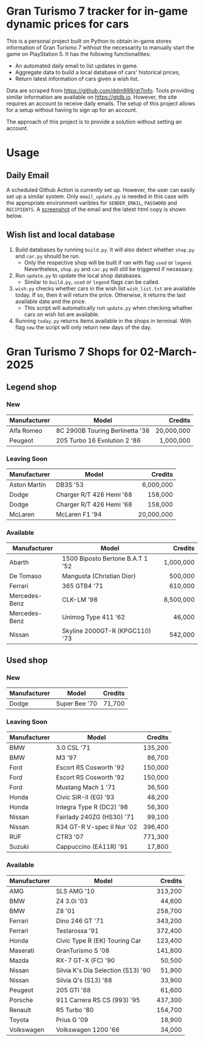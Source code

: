 # Gran Turismo 7 tracker for in-game dynamic prices for cars

This is a personal project built on Python to obtain in-game stores information of Gran Turismo 7 without the necessarity to manually start the game on PlayStation 5. It has the following functionalities:

- An automated daily email to list updates in game.
- Aggregate data to build a local database of cars' historical prices,
- Return latest information of cars given a wish list.

Data are scraped from https://github.com/ddm999/gt7info. Tools providing similar information are available on https://gtdb.io. However, the site requires an account to receive daily emails. The setup of this project allows for a setup without having to sign up for an account.

The approach of this project is to provide a solution without setting an account.

# Usage

## Daily Email

A scheduled Github Action is currently set up. However, the user can easily set up a similar system. Only `email_update.py` is needed in this case with the appropriate environment varibles for `SENDER_EMAIL`, `PASSWORD` and `RECIPIENTS`. A [screenshot](https://raw.githubusercontent.com/marcohoucheng/Gran-Turismo-7-Price-Tracker/main/data/email_screenshot.png) of the email and the latest html copy is shown below.

## Wish list and local database

1. Build databases by running `build.py`. It will also detect whether `shop.py` and `car.py` should be run.
    - Only the respective shop will be built if ran with flag `used` or `legend`. Nevertheless, `shop.py` and `car.py` will still be triggered if necessary.
2. Run `update.py` to update the local shop databases.
    - Similar to `build.py`, `used` or `legend` flags can be called.
3. `wish.py` checks whether cars in the wish list `wish_list.txt` are available today. If so, then it will return the price. Otherwise, it returns the last available date and the price.
    - This script will automatically run `update.py` when checking whather cars on wish list are available.
4. Running `today.py` returns items available in the shops in terminal. With flag `new` the script will only return new days of the day.


# Gran Turismo 7 Shops for 02-March-2025



## Legend shop

### New
 | Manufacturer | Model | Credits |
 | --- | --- | --: |
|Alfa Romeo|8C 2900B Touring Berlinetta '38|20,000,000|
|Peugeot|205 Turbo 16 Evolution 2 '86|1,000,000|

### Leaving Soon
 | Manufacturer | Model | Credits |
 | --- | --- | --: |
|Aston Martin|DB3S '53|6,000,000|
|Dodge|Charger R/T 426 Hemi '68|158,000|
|Dodge|Charger R/T 426 Hemi '68|158,000|
|McLaren|McLaren F1 '94|20,000,000|

### Available
 | Manufacturer | Model | Credits |
 | --- | --- | --: |
|Abarth|1500 Biposto Bertone B.A.T 1 '52|1,000,000|
|De Tomaso|Mangusta (Christian Dior)|500,000|
|Ferrari|365 GTB4 '71|610,000|
|Mercedes-Benz|CLK-LM '98|8,500,000|
|Mercedes-Benz|Unimog Type 411 '62|46,000|
|Nissan|Skyline 2000GT-R (KPGC110) '73|542,000|


## Used shop

### New
 | Manufacturer | Model | Credits |
 | --- | --- | --: |
|Dodge|Super Bee '70|71,700|

### Leaving Soon
 | Manufacturer | Model | Credits |
 | --- | --- | --: |
|BMW|3.0 CSL '71|135,200|
|BMW|M3 '97|86,700|
|Ford|Escort RS Cosworth '92|150,000|
|Ford|Escort RS Cosworth '92|150,000|
|Ford|Mustang Mach 1 '71|36,500|
|Honda|Civic SiR-II (EG) '93|48,200|
|Honda|Integra Type R (DC2) '98|56,300|
|Nissan|Fairlady 240ZG (HS30) '71|99,100|
|Nissan|R34 GT-R V-spec II Nur '02|396,400|
|RUF|CTR3 '07|771,300|
|Suzuki|Cappuccino (EA11R) '91|17,800|

### Available
 | Manufacturer | Model | Credits |
 | --- | --- | --: |
|AMG|SLS AMG '10|313,200|
|BMW|Z4 3.0i '03|44,600|
|BMW|Z8 '01|258,700|
|Ferrari|Dino 246 GT '71|343,200|
|Ferrari|Testarossa '91|372,400|
|Honda|Civic Type R (EK) Touring Car|123,400|
|Maserati|GranTurismo S '08|141,800|
|Mazda|RX-7 GT-X (FC) '90|50,500|
|Nissan|Silvia K's Dia Selection (S13) '90|51,900|
|Nissan|Silvia Q's (S13) '88|33,900|
|Peugeot|205 GTI '88|61,600|
|Porsche|911 Carrera RS CS (993) '95|437,300|
|Renault|R5 Turbo '80|154,700|
|Toyota|Prius G '09|18,900|
|Volkswagen|Volkswagen 1200 '66|34,000|
